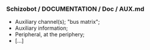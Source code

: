 ### Schizobot / DOCUMENTATION / Doc / AUX.md
* Auxiliary channel(s); "bus matrix";
* Auxiliary information;
* Peripheral, at the periphery;
* [...]

